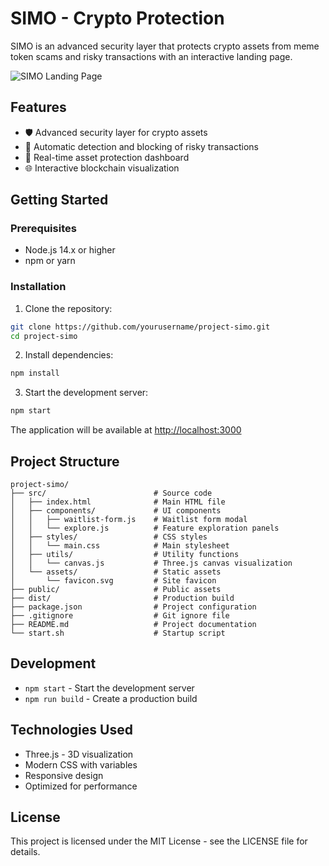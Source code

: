 # SIMO - Crypto Protection

SIMO is an advanced security layer that protects crypto assets from meme token scams and risky transactions with an interactive landing page.

![SIMO Landing Page](https://placeholder-for-screenshot.com)

## Features

- 🛡️ Advanced security layer for crypto assets
- 🚫 Automatic detection and blocking of risky transactions 
- 💼 Real-time asset protection dashboard
- 🌐 Interactive blockchain visualization

## Getting Started

### Prerequisites

- Node.js 14.x or higher
- npm or yarn

### Installation

1. Clone the repository:
```bash
git clone https://github.com/yourusername/project-simo.git
cd project-simo
```

2. Install dependencies:
```bash
npm install
```

3. Start the development server:
```bash
npm start
```

The application will be available at [http://localhost:3000](http://localhost:3000)

## Project Structure

```
project-simo/
├── src/                        # Source code
│   ├── index.html              # Main HTML file
│   ├── components/             # UI components
│   │   ├── waitlist-form.js    # Waitlist form modal
│   │   └── explore.js          # Feature exploration panels
│   ├── styles/                 # CSS styles
│   │   └── main.css            # Main stylesheet
│   ├── utils/                  # Utility functions
│   │   └── canvas.js           # Three.js canvas visualization
│   └── assets/                 # Static assets
│       └── favicon.svg         # Site favicon
├── public/                     # Public assets
├── dist/                       # Production build
├── package.json                # Project configuration
├── .gitignore                  # Git ignore file
├── README.md                   # Project documentation
└── start.sh                    # Startup script
```

## Development

- `npm start` - Start the development server
- `npm run build` - Create a production build

## Technologies Used

- Three.js - 3D visualization
- Modern CSS with variables
- Responsive design
- Optimized for performance

## License

This project is licensed under the MIT License - see the LICENSE file for details.